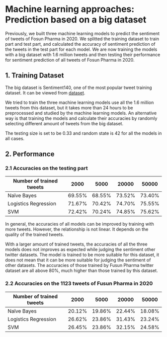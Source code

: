 # Machine learning approaches: Prediction based on a big dataset

Previously, we built three machine learning models to predict the sentiment of tweets of Fosun Pharma in 2020. We splitted the training dataset to train part and test part, and calculated the accuracy of sentiment prediction of the tweets in the test part for each model. We are now training the models with a big dataset with 1.6 million tweets and then testing their performance for sentiment prediction of all tweets of Fosun Pharma in 2020.

## 1. Training Dataset

The big dataset is Sentiment140, one of the most popular tweet training dataset. It can be viewed from [dataset](https://github.com/Insight-Group/MFIN7036/tree/master/dataset/training.csv).

We tried to train the three machine learning models use all the 1.6 million tweets from this dataset, but it takes more than 24 hours to be preprocessed and studied by the machine learning models. An alternative way is that training the models and calculate their accuracies by randomly selecting different amount of tweets from the big dataset. 

The testing size is set to be 0.33 and random state is 42 for all the models in all cases. 


## 2. Performance

### 2.1 Accuracies on the testing part
| Number of trained tweets | 2000   | 5000   | 20000  | 50000  |
| ------------------------ | :----: | :----: | :----: | :----: |
| Naïve Bayes              | 69.55% | 68.55% | 73.52% | 73.40% |
| Logistics Regression     | 71.67% | 70.42% | 74.70% | 75.55% |
| SVM                      | 72.42% | 70.24% | 74.85% | 75.62% |

In general, the accuracies of all models can be improved by training with more tweets. However, the relationship is not linear. It depends on the quality of the trained tweets.

With a larger amount of trained tweets, the accuracies of all the three models does not improves as expected while judging the sentiment other twitter datasets. The model is trained to be more suitable for this dataset, it does not mean that it can be more suitable for judging the sentiment of other datasets. The accuracies of those trained by Fusun Pharma twitter dataset are all above 80%, much higher than those trained by this dataset.


### 2.2 Accuracies on the 1123 tweets of Fusun Pharma in 2020
| Number of trained tweets | 2000   | 5000   | 20000  | 50000  |
| ------------------------ | :----: | :----: | :----: | :----: |
| Naïve Bayes              | 20.12% | 19.86% | 22.44% | 18.08% |
| Logistics Regression     | 26.62% | 23.86% | 31.43% | 23.24% |
| SVM                      | 26.45% | 23.86% | 32.15% | 24.58% |